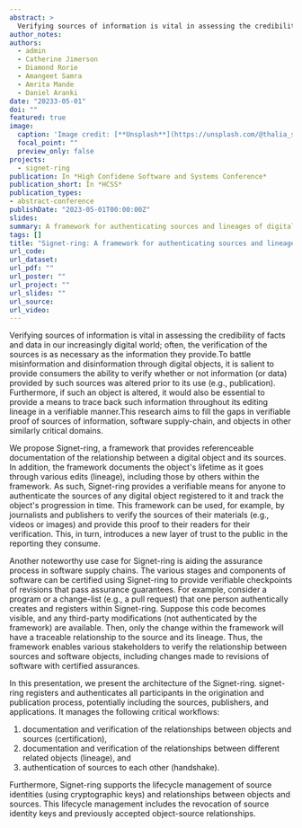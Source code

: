 ```yaml
---
abstract: >
  Verifying sources of information is vital in assessing the credibility of facts and data in our increasingly digital world; often, the verification of the sources is as necessary as the information they provide. To battle misinformation and disinformation through digital objects, it is salient to provide consumers the ability to verify whether or not information (or data) provided by such sources was altered prior to its use (e.g., publication). To address these concerns, we designed and implemented Signet-ring. Signet-ring registers and authenticates all participants in the origination and publication process, potentially including the sources,  publishers, and applications. It manages the following critical workflows: (1) documentation and verification of the relationships between objects and sources (certification), (2) documentation and verification of the relationships between different related objects (lineage), and (3) authentication of sources to each other (handshake). Furthermore, Signet-ring supports the lifecycle management of source identities (using cryptographic keys) and relationships between objects and sources. This lifecycle management includes the revocation of source identity keys and previously accepted object-source relationships.
author_notes:
authors:
  - admin
  - Catherine Jimerson
  - Diamond Rorie
  - Amangeet Samra
  - Amrita Mande
  - Daniel Aranki
date: "20233-05-01"
doi: ""
featured: true
image:
  caption: 'Image credit: [**Unsplash**](https://unsplash.com/@thalia_s_ruiz)'
  focal_point: ""
  preview_only: false
projects:
  - signet-ring
publication: In *High Confidene Software and Systems Conference*
publication_short: In *HCSS*
publication_types:
- abstract-conference
publishDate: "2023-05-01T00:00:00Z"
slides: 
summary: A framework for authenticating sources and lineages of digital objects.
tags: []
title: "Signet-ring: A framework for authenticating sources and lineages of digital objects"
url_code: 
url_dataset: 
url_pdf: ""
url_poster: ""
url_project: ""
url_slides: ""
url_source: 
url_video:
---
```


  Verifying sources of information is vital in assessing the credibility of facts and data in our increasingly digital world; often, the verification of the sources is as necessary as the information they provide.To battle misinformation and disinformation through digital objects, it is salient to provide consumers the ability to verify whether or not information (or data) provided by such sources was altered prior to its use (e.g., publication).  Furthermore, if such an object is altered, it would also be essential to provide a means to trace back such information throughout its editing lineage in a verifiable manner.This research aims to fill the gaps in verifiable proof of sources of information, software supply-chain, and objects in other similarly critical domains.
  
  We propose Signet-ring, a framework that provides referenceable documentation of the relationship between a digital object and its sources.  In addition, the framework documents the object's lifetime as it goes through various edits (lineage), including those by others within the framework. As such, Signet-ring provides a verifiable means for anyone to authenticate the sources of any digital object registered to it and track the object's progression in time. This framework can be used, for example, by journalists and publishers to verify the sources of their materials (e.g., videos or images) and provide this proof to their readers for their verification. This, in turn, introduces a new layer of trust to the public in the reporting they consume.
  
  Another noteworthy use case for Signet-ring is aiding the assurance process in software supply chains. The various stages and components of software can be certified using Signet-ring to provide verifiable checkpoints of revisions that pass assurance guarantees. For example, consider a program or a change-list (e.g., a pull request) that one person authentically creates and registers within Signet-ring. Suppose this code becomes visible, and any third-party modifications (not authenticated by the framework) are available. Then, only the change within the framework will have a traceable relationship to the source and its lineage. Thus, the framework enables various stakeholders to verify the relationship between sources and software objects, including changes made to revisions of software with certified assurances.
  
  In this presentation, we present the architecture of the Signet-ring. signet-ring registers and authenticates all participants in the origination and publication process, potentially including the sources, publishers, and applications. It manages the following critical workflows:
  
  1) documentation and verification of the relationships between objects and sources (certification),
  1) documentation and verification of the relationships between different related objects (lineage), and
  1) authentication of sources to each other (handshake).
  
  Furthermore, Signet-ring supports the lifecycle management of source identities (using cryptographic keys) and relationships between objects and sources. This lifecycle management includes the revocation of source identity keys and previously accepted object-source relationships.
